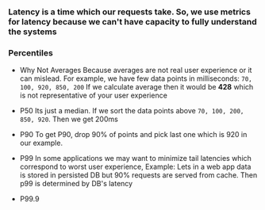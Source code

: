 ### Latency is a time which our requests take. So, we use metrics for latency because we can't have capacity to fully understand the systems

### Percentiles

- Why Not Averages
Because averages are not real user experience or it can mislead. For example, we have few data points in milliseconds:
 `70, 100, 920, 850, 200`
 If we calculate average then it would be **428** which is not representative of your user experience
 
 - P50
 Its just a median. If we sort the data points above `70, 100, 200, 850, 920`. Then we get 200ms
 
 - P90
 To get P90, drop 90% of points and pick last one which is 920 in our example.
 
 - P99
 In some applications we may want to minimize tail latencies which correspond to worst user experience, Example:
 Lets in a web app data is stored in persisted DB but 90% requests are served from cache. Then p99 is determined by DB's latency
 
 - P99.9